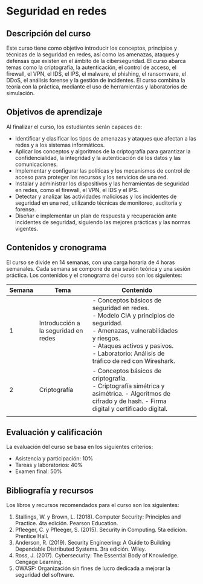 # Seguridad en redes
## Descripción del curso
Este curso tiene como objetivo introducir los conceptos, principios y técnicas de la seguridad en redes, así como las amenazas, ataques y defensas que existen en el ámbito de la ciberseguridad. El curso abarca temas como la criptografía, la autenticación, el control de acceso, el firewall, el VPN, el IDS, el IPS, el malware, el phishing, el ransomware, el DDoS, el análisis forense y la gestión de incidentes. El curso combina la teoría con la práctica, mediante el uso de herramientas y laboratorios de simulación.

## Objetivos de aprendizaje
Al finalizar el curso, los estudiantes serán capaces de:

- Identificar y clasificar los tipos de amenazas y ataques que afectan a las redes y a los sistemas informáticos.
- Aplicar los conceptos y algoritmos de la criptografía para garantizar la confidencialidad, la integridad y la autenticación de los datos y las comunicaciones.
- Implementar y configurar las políticas y los mecanismos de control de acceso para proteger los recursos y los servicios de una red.
- Instalar y administrar los dispositivos y las herramientas de seguridad en redes, como el firewall, el VPN, el IDS y el IPS.
- Detectar y analizar las actividades maliciosas y los incidentes de seguridad en una red, utilizando técnicas de monitoreo, auditoría y forense.
- Diseñar e implementar un plan de respuesta y recuperación ante incidentes de seguridad, siguiendo las mejores prácticas y las normas vigentes.

## Contenidos y cronograma
El curso se divide en 14 semanas, con una carga horaria de 4 horas semanales. Cada semana se compone de una sesión teórica y una sesión práctica. Los contenidos y el cronograma del curso son los siguientes:

| Semana | Tema                                 | Contenido                                                                                                                                                                                                                            |   |   |
|--------|--------------------------------------|--------------------------------------------------------------------------------------------------------------------------------------------------------------------------------------------------------------------------------------|---|---|
| 1      | Introducción a la seguridad en redes | - Conceptos básicos de seguridad en redes. <br> - Modelo CIA y principios de seguridad. <br> - Amenazas, vulnerabilidades y riesgos. <br> - Ataques activos y pasivos. <br> - Laboratorio: Análisis de tráfico de red con Wireshark. |   |   |
| 2      | Criptografía                         | - Conceptos básicos de criptografía. <br> - Criptografía simétrica y asimétrica. - Algoritmos de cifrado y de hash. - Firma digital y certificado digital.                                                                           |   |   |
|        |                                      |                                                                                                                                                                                                                                      |   |   |

## Evaluación y calificación
La evaluación del curso se basa en los siguientes criterios:

- Asistencia y participación: 10%
- Tareas y laboratorios: 40%
- Examen final: 50%

## Bibliografía y recursos
Los libros y recursos recomendados para el curso son los siguientes:

1. Stallings, W. y Brown, L. (2018). Computer Security: Principles and Practice. 4ta edición. Pearson Education.
2. Pfleeger, C. y Pfleeger, S. (2015). Security in Computing. 5ta edición. Prentice Hall.
3. Anderson, R. (2019). Security Engineering: A Guide to Building Dependable Distributed Systems. 3ra edición. Wiley.
4. Ross, J. (2017). Cybersecurity: The Essential Body of Knowledge. Cengage Learning.
5. OWASP: Organización sin fines de lucro dedicada a mejorar la seguridad del software.